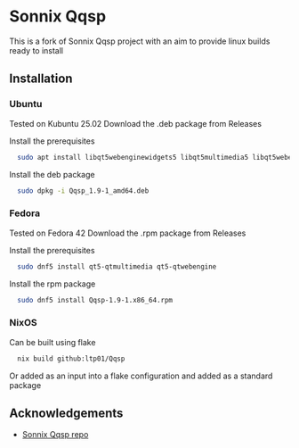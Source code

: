 # Sonnix Qqsp

This is a fork of Sonnix Qqsp project with an aim to provide linux builds ready to install


## Installation

### Ubuntu

Tested on Kubuntu 25.02
Download the .deb package from Releases

Install the prerequisites

```bash
  sudo apt install libqt5webenginewidgets5 libqt5multimedia5 libqt5webengine5
```

Install the deb package

```bash
  sudo dpkg -i Qqsp_1.9-1_amd64.deb
```

### Fedora

Tested on Fedora 42
Download the .rpm package from Releases

Install the prerequisites

```bash
  sudo dnf5 install qt5-qtmultimedia qt5-qtwebengine
```

Install the rpm package

```bash
  sudo dnf5 install Qqsp-1.9-1.x86_64.rpm
```

### NixOS

Can be built using flake

```bash
  nix build github:ltp01/Qqsp
```

Or added as an input into a flake configuration and added as a standard package

## Acknowledgements

- [Sonnix Qqsp repo](https://github.com/sonnix1/Qqsp)
